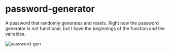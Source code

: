 # password-generator
A password that randomly generates and resets. Right now the password generator is not functional, but I have the beginnings of the function and the vairables.

![password-gen](https://user-images.githubusercontent.com/67171535/88142765-ea0fbc00-cbaa-11ea-9aa2-0c37032684b0.png)
